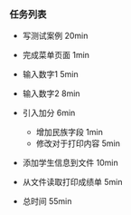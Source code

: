 ### 任务列表

- 写测试案例 20min

- 完成菜单页面	  1min        

- 输入数字1	 5min 

- 输入数字2   8min
 
- 引入加分  6min 

  - 增加民族字段 1min
  - 修改对于打印内容 5min

- 添加学生信息到文件 10min

- 从文件读取打印成绩单 5min

- 总时间 55min
  